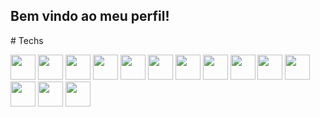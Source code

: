 <h2>Bem vindo ao meu perfil!</h2>
# Techs
<p><img id="img" src="https://cdn.jsdelivr.net/gh/devicons/devicon/icons/python/python-original.svg" width="40" />
<img id="img" src="https://devicon-website.vercel.app/api/django/plain.svg?color=%23007146" width="40">
<img id="img" src="https://devicon-website.vercel.app/api/flask/original.svg?color=%23FFFFFF" width="40">
<img id="img" src="https://devicon-website.vercel.app/api/mysql/plain.svg?color=%230087C1" width="40">
<img id="img" src="https://devicon-website.vercel.app/api/sqlite/original.svg" width="40">
<img id="img" src="https://devicon-website.vercel.app/api/html5/original.svg" width="40">
<img id="img" src="https://devicon-website.vercel.app/api/css3/original.svg" width="40">
<img id="img" src="https://devicon-website.vercel.app/api/bootstrap/original.svg" width="40">
<img id="img" src="https://devicon-website.vercel.app/api/git/original.svg" width="40">
<img id="img" src="https://devicon-website.vercel.app/api/github/original.svg?color=%23FFFFFF" width="40">
<img id="img" src="https://devicon-website.vercel.app/api/vscode/original.svg" width="40">
<img id="img" src="https://devicon-website.vercel.app/api/pycharm/original.svg" width="40">
<img id="img" src="https://devicon-website.vercel.app/api/pandas/original.svg?color=%23FFFFFF" width="40">
<img id="img" src="" width="40"></p>
